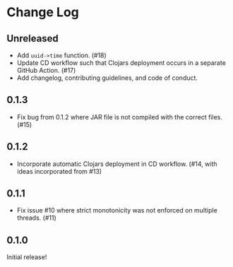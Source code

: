 # Change Log

## Unreleased

- Add `uuid->time` function. (#18)
- Update CD workflow such that Clojars deployment occurs in a separate GitHub Action. (#17)
- Add changelog, contributing guidelines, and code of conduct.

## 0.1.3

- Fix bug from 0.1.2 where JAR file is not compiled with the correct files. (#15)

## 0.1.2

- Incorporate automatic Clojars deployment in CD workflow. (#14, with ideas incorporated from #13)

## 0.1.1

- Fix issue #10 where strict monotonicity was not enforced on multiple threads. (#11)

## 0.1.0

Initial release!
